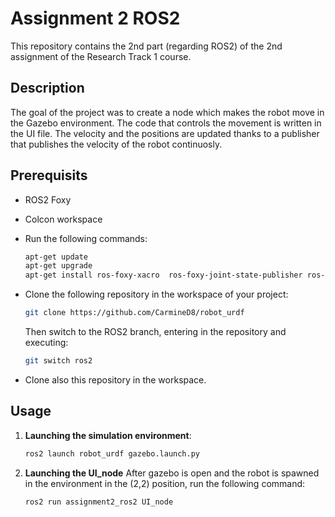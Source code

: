 # Assignment 2 ROS2

This repository contains the 2nd part (regarding ROS2) of the 2nd assignment of the Research Track 1 course.

## Description
The goal of the project was to create a node which makes the robot move in the Gazebo environment. The code that controls the movement is written in the UI file. The velocity and the positions are updated thanks to a publisher that publishes the velocity of the robot continuosly.

## Prerequisits

- ROS2 Foxy
- Colcon workspace
- Run the following commands:
    ```bash
    apt-get update
    apt-get upgrade
    apt-get install ros-foxy-xacro  ros-foxy-joint-state-publisher ros-foxy-gazebo*
    ```
- Clone the following repository in the workspace of  your project:

    ```bash
    git clone https://github.com/CarmineD8/robot_urdf 
    ```
    Then switch to the ROS2 branch, entering in the repository and executing:

    ```bash
    git switch ros2
    ```
- Clone also this repository in the workspace.

## Usage

1. **Launching the simulation environment**:

    ```bash
    ros2 launch robot_urdf gazebo.launch.py
    ```
    
2. **Launching the UI_node**
    After gazebo is open and the robot is spawned in the environment in the (2,2) position, run the following command:
    
    ```bash
    ros2 run assignment2_ros2 UI_node
    ```


